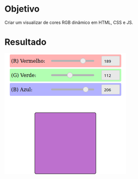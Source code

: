 # Objetivo

Criar um visualizar de cores RGB dinâmico em HTML, CSS e JS.

# Resultado

![](screenshot.png)
